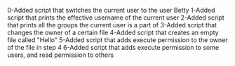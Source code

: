 0-Added script that switches the current user to the user Betty
1-Added script that prints the effective username of the current user
2-Added script that prints all the groups the current user is a part of
3-Added script that changes the owner of a certain file
4-Added script that creates an empty file called "Hello"
5-Added script that adds execute permission to the owner of the file in step 4
6-Added script that adds execute permission to some users, and read permission to others
